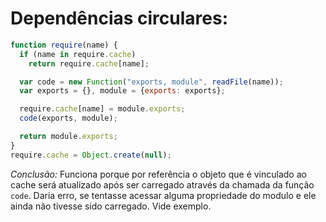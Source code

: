 # Dependências circulares:

```javascript
function require(name) {
  if (name in require.cache)
    return require.cache[name];

  var code = new Function("exports, module", readFile(name));
  var exports = {}, module = {exports: exports};

  require.cache[name] = module.exports;
  code(exports, module);

  return module.exports;
}
require.cache = Object.create(null);
```

_Conclusão:_ Funciona porque por referência o objeto que é vinculado ao cache será atualizado após ser carregado através da chamada da função `code`. Daria erro, se tentasse acessar alguma propriedade do modulo e ele ainda não tivesse sido carregado. Vide exemplo.